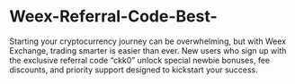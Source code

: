 # Weex-Referral-Code-Best-
Starting your cryptocurrency journey can be overwhelming, but with Weex Exchange, trading smarter is easier than ever. New users who sign up with the exclusive referral code “ckk0” unlock special newbie bonuses, fee discounts, and priority support designed to kickstart your success.

